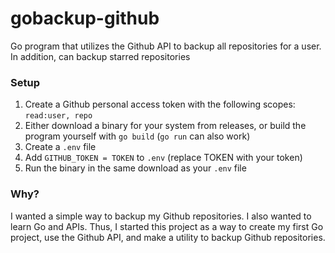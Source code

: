 # gobackup-github  
Go program that utilizes the Github API to backup all repositories for a user. In addition, can backup starred repositories  

### Setup  
1. Create a Github personal access token with the following scopes:  `read:user, repo`  
2. Either download a binary for your system from releases, or build the program yourself with `go build` (`go run` can also work)  
3. Create a `.env` file  
4. Add `GITHUB_TOKEN = TOKEN` to `.env` (replace TOKEN with your token)  
5. Run the binary in the same download as your `.env` file  

### Why?  
I wanted a simple way to backup my Github repositories. I also wanted to learn Go and APIs. Thus, I started this project as a way to create my first Go project, use the Github API, and make a utility to backup Github repositories.  
